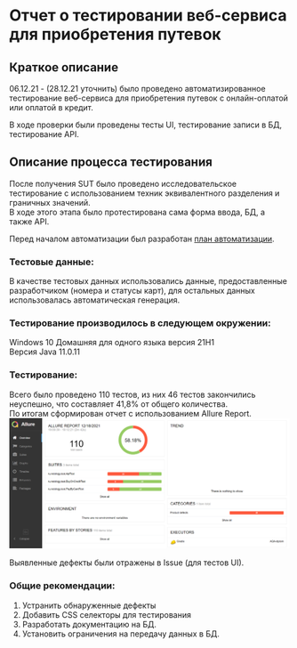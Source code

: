 # Отчет о тестировании веб-сервиса для приобретения путевок

## Краткое описание

06.12.21 - (28.12.21 уточнить) было проведено автоматизированное тестирование веб-сервиса для приобретения путевок с онлайн-оплатой или оплатой в кредит.

В ходе проверки были проведены тесты UI, тестирование записи в БД, тестирование API.


## Описание процесса тестирования

После получения SUT было проведено исследовательское тестирование с использованием техник эквивалентного разделения и граничных значений.  
В ходе этого этапа было протестирована сама форма ввода, БД, а также API.

Перед началом автоматизации был разработан [план автоматизации](Plan.MD).

### Тестовые данные:

В качестве тестовых данных использовались данные, предоставленные разработчиком (номера и статусы карт), для остальных данных использовалась автоматическая генерация.

### Тестирование производилось в следующем окружении:

Windows 10 Домашняя для одного языка версия 21H1  
Версия Java 11.0.11

### Тестирование:

Всего было проведено 110 тестов, из них 46 тестов закончились неуспешно, что составляет 41,8% от общего количества.  
По итогам сформирован отчет с использованием Allure Report.
![AllureReport](AllureReport.png)

Выявленные дефекты были отражены в Issue (для тестов UI).


### Общие рекомендации:
1.	Устранить обнаруженные дефекты
2. Добавить CSS селекторы для тестирования
3. Разработать документацию на БД.
4. Установить ограничения на передачу данных в БД.